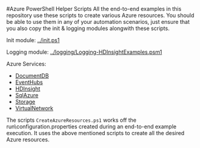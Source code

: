 #Azure PowerShell Helper Scripts
All the end-to-end examples in this repository use these scripts to create various Azure resources.
You should be able to use them in any of your automation scenarios, just ensure that you also copy the init & logging modules alongwith these scripts.

Init module: [../init.ps1]([../init.ps1)

Logging module: [../logging/Logging-HDInsightExamples.psm1](../logging/Logging-HDInsightExamples.psm1)

Azure Services:
* [DocumentDB](DocumentDB)
* [EventHubs](EventHubs)
* [HDInsight](HDInsight)
* [SqlAzure](SqlAzure)
* [Storage](Storage)
* [VirtualNetwork](VirtualNetwork)

The scripts ```CreateAzureResources.ps1``` works off the run\configuration.properties created during an end-to-end example execution.
It uses the above mentioned scripts to create all the desired Azure resources.
